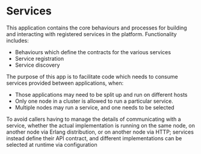 # Services

This application contains the core behaviours and processes for building and
interacting with registered services in the platform. Functionality includes:

- Behaviours which define the contracts for the various services
- Service registration
- Service discovery

The purpose of this app is to facilitate code which needs to consume services
provided between applications, when: 

- Those applications may need to be split up and run on different hosts
- Only one node in a cluster is allowed to run a particular service.
- Multiple nodes may run a service, and one needs to be selected

To avoid callers having to manage the details of communicating with a service,
whether the actual implementation is running on the same node, on another node
via Erlang distribution, or on another node via HTTP; services instead define
their API contract, and different implementations can be selected at runtime via configuration
